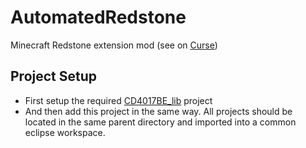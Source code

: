 # AutomatedRedstone
Minecraft Redstone extension mod (see on [Curse](https://minecraft.curseforge.com/projects/automated-redstone))

## Project Setup
- First setup the required [CD4017BE_lib](https://github.com/CD4017BE/CD4017BE_lib#project-setup-for-mc-1112-and-newer) project
- And then add this project in the same way. All projects should be located in the same parent directory and imported into a common eclipse workspace.
